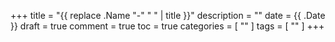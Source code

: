 +++
title = "{{ replace .Name "-" " " | title }}"
description = ""
date = {{ .Date }}
draft = true
comment = true
toc = true
categories = [
  ""
]
tags = [
  ""
]
+++

<!--more-->
